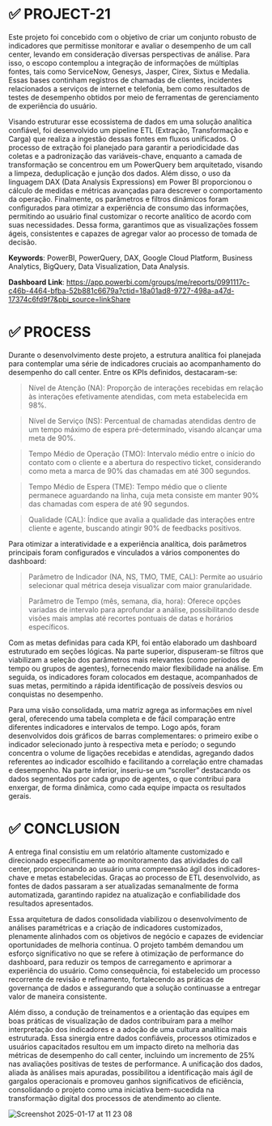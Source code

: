 # ✅ PROJECT-21

Este projeto foi concebido com o objetivo de criar um conjunto robusto de indicadores que permitisse monitorar e avaliar o desempenho de um call center, levando em consideração diversas perspectivas de análise. Para isso, o escopo contemplou a integração de informações de múltiplas fontes, tais como ServiceNow, Genesys, Jasper, Cirex, Sixtus e Medalia. Essas bases continham registros de chamadas de clientes, incidentes relacionados a serviços de internet e telefonia, bem como resultados de testes de desempenho obtidos por meio de ferramentas de gerenciamento de experiência do usuário.

Visando estruturar esse ecossistema de dados em uma solução analítica confiável, foi desenvolvido um pipeline ETL (Extração, Transformação e Carga) que realiza a ingestão dessas fontes em fluxos unificados. O processo de extração foi planejado para garantir a periodicidade das coletas e a padronização das variáveis-chave, enquanto a camada de transformação se concentrou em um PowerQuery bem arquitetado, visando a limpeza, deduplicação e junção dos dados. Além disso, o uso da linguagem DAX (Data Analysis Expressions) em Power BI proporcionou o cálculo de medidas e métricas avançadas para descrever o comportamento da operação. Finalmente, os parâmetros e filtros dinâmicos foram configurados para otimizar a experiência de consumo das informações, permitindo ao usuário final customizar o recorte analítico de acordo com suas necessidades. Dessa forma, garantimos que as visualizações fossem ágeis, consistentes e capazes de agregar valor ao processo de tomada de decisão.

**Keywords**: PowerBI, PowerQuery, DAX, Google Cloud Platform, Business Analytics, BigQuery, Data Visualization, Data Analysis.

**Dashboard Link**: https://app.powerbi.com/groups/me/reports/0991117c-c46b-4464-bfba-52b881c6679a?ctid=18a01ad8-9727-498a-a47d-17374c6fd9f7&pbi_source=linkShare

# ✅ PROCESS

Durante o desenvolvimento deste projeto, a estrutura analítica foi planejada para contemplar uma série de indicadores cruciais ao acompanhamento do desempenho do call center. Entre os KPIs definidos, destacaram-se:

> Nível de Atenção (NA): Proporção de interações recebidas em relação às interações efetivamente atendidas, com meta estabelecida em 98%.

> Nível de Serviço (NS): Percentual de chamadas atendidas dentro de um tempo máximo de espera pré-determinado, visando alcançar uma meta de 90%.

> Tempo Médio de Operação (TMO): Intervalo médio entre o início do contato com o cliente e a abertura do respectivo ticket, considerando como meta a marca de 90% das chamadas em até 300 segundos.

> Tempo Médio de Espera (TME): Tempo médio que o cliente permanece aguardando na linha, cuja meta consiste em manter 90% das chamadas com espera de até 90 segundos.

> Qualidade (CAL): Índice que avalia a qualidade das interações entre cliente e agente, buscando atingir 90% de feedbacks positivos.

Para otimizar a interatividade e a experiência analítica, dois parâmetros principais foram configurados e vinculados a vários componentes do dashboard:

> Parâmetro de Indicador (NA, NS, TMO, TME, CAL): Permite ao usuário selecionar qual métrica deseja visualizar com maior granularidade.

> Parâmetro de Tempo (mês, semana, dia, hora): Oferece opções variadas de intervalo para aprofundar a análise, possibilitando desde visões mais amplas até recortes pontuais de datas e horários específicos.

Com as metas definidas para cada KPI, foi então elaborado um dashboard estruturado em seções lógicas. Na parte superior, dispuseram-se filtros que viabilizam a seleção dos parâmetros mais relevantes (como períodos de tempo ou grupos de agentes), fornecendo maior flexibilidade na análise. Em seguida, os indicadores foram colocados em destaque, acompanhados de suas metas, permitindo a rápida identificação de possíveis desvios ou conquistas no desempenho.

Para uma visão consolidada, uma matriz agrega as informações em nível geral, oferecendo uma tabela completa e de fácil comparação entre diferentes indicadores e intervalos de tempo. Logo após, foram desenvolvidos dois gráficos de barras complementares: o primeiro exibe o indicador selecionado junto à respectiva meta e período; o segundo concentra o volume de ligações recebidas e atendidas, agregando dados referentes ao indicador escolhido e facilitando a correlação entre chamadas e desempenho. Na parte inferior, inseriu-se um “scroller” destacando os dados segmentados por cada grupo de agentes, o que contribui para enxergar, de forma dinâmica, como cada equipe impacta os resultados gerais.

# ✅ CONCLUSION

A entrega final consistiu em um relatório altamente customizado e direcionado especificamente ao monitoramento das atividades do call center, proporcionando ao usuário uma compreensão ágil dos indicadores-chave e metas estabelecidas. Graças ao processo de ETL desenvolvido, as fontes de dados passaram a ser atualizadas semanalmente de forma automatizada, garantindo rapidez na atualização e confiabilidade dos resultados apresentados.

Essa arquitetura de dados consolidada viabilizou o desenvolvimento de análises paramétricas e a criação de indicadores customizados, plenamente alinhados com os objetivos de negócio e capazes de evidenciar oportunidades de melhoria contínua. O projeto também demandou um esforço significativo no que se refere à otimização de performance do dashboard, para reduzir os tempos de carregamento e aprimorar a experiência do usuário. Como consequência, foi estabelecido um processo recorrente de revisão e refinamento, fortalecendo as práticas de governança de dados e assegurando que a solução continuasse a entregar valor de maneira consistente.

Além disso, a condução de treinamentos e a orientação das equipes em boas práticas de visualização de dados contribuíram para a melhor interpretação dos indicadores e a adoção de uma cultura analítica mais estruturada. Essa sinergia entre dados confiáveis, processos otimizados e usuários capacitados resultou em um impacto direto na melhoria das métricas de desempenho do call center, incluindo um incremento de 25% nas avaliações positivas de testes de performance. A unificação dos dados, aliada às análises mais apuradas, possibilitou a identificação mais ágil de gargalos operacionais e promoveu ganhos significativos de eficiência, consolidando o projeto como uma iniciativa bem-sucedida na transformação digital dos processos de atendimento ao cliente.

![Screenshot 2025-01-17 at 11 23 08](https://github.com/user-attachments/assets/679bc0a0-8430-40dd-bf77-14a263b6c8ea)

